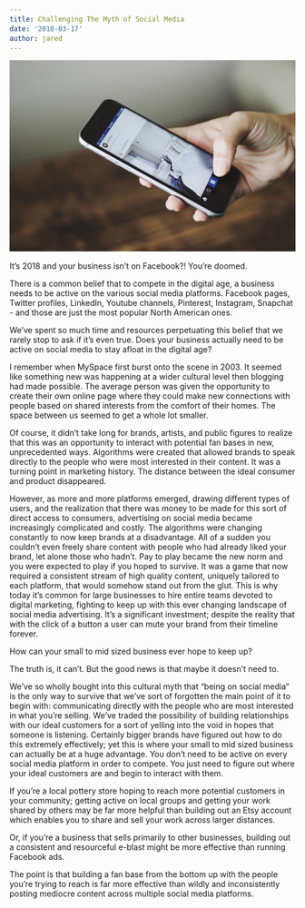 ```yaml
---
title: Challenging The Myth of Social Media
date: '2018-03-17'
author: jared
---
```


![](./media/social.jpg)

It’s 2018 and your business isn’t on Facebook?! You’re doomed.

There is a common belief that to compete in the digital age, a business needs to be active on the various social media platforms. Facebook pages, Twitter profiles, LinkedIn, Youtube channels, Pinterest, Instagram, Snapchat - and those are just the most popular North American ones.

We’ve spent so much time and resources perpetuating this belief that we rarely stop to ask if it’s even true. Does your business actually need to be active on social media to stay afloat in the digital age?

I remember when MySpace first burst onto the scene in 2003. It seemed like something new was happening at a wider cultural level then blogging had made possible. The average person was given the opportunity to create their own online page where they could make new connections with people based on shared interests from the comfort of their homes. The space between us seemed to get a whole lot smaller.

Of course, it didn’t take long for brands, artists, and public figures to realize that this was an opportunity to interact with potential fan bases in new, unprecedented ways. Algorithms were created that allowed brands to speak directly to the people who were most interested in their content. It was a turning point in marketing history. The distance between the ideal consumer and product disappeared.

However, as more and more platforms emerged, drawing different types of users, and the realization that there was money to be made for this sort of direct access to consumers, advertising on social media became increasingly complicated and costly. The algorithms were changing constantly to now keep brands at a disadvantage. All of a sudden you couldn’t even freely share content with people who had already liked your brand, let alone those who hadn’t. Pay to play became the new norm and you were expected to play if you hoped to survive. It was a game that now required a consistent stream of high quality content, uniquely tailored to each platform, that would somehow stand out from the glut. This is why today it’s common for large businesses to hire entire teams devoted to digital marketing, fighting to keep up with this ever changing landscape of social media advertising. It’s a significant investment; despite the reality that with the click of a button a user can mute your brand from their timeline forever.

How can your small to mid sized business ever hope to keep up?

The truth is, it can’t. But the good news is that maybe it doesn’t need to.

We’ve so wholly bought into this cultural myth that “being on social media” is the only way to survive that we’ve sort of forgotten the main point of it to begin with: communicating directly with the people who are most interested in what you’re selling. We’ve traded the possibility of building relationships with our ideal customers for a sort of yelling into the void in hopes that someone is listening. Certainly bigger brands have figured out how to do this extremely effectively; yet this is where your small to mid sized business can actually be at a huge advantage. You don’t need to be active on every social media platform in order to compete. You just need to figure out where your ideal customers are and begin to interact with them.

If you’re a local pottery store hoping to reach more potential customers in your community; getting active on local groups and getting your work shared by others may be far more helpful than building out an Etsy account which enables you to share and sell your work across larger distances.

Or, if you’re a business that sells primarily to other businesses, building out a consistent and resourceful e-blast might be more effective than running Facebook ads.

The point is that building a fan base from the bottom up with the people you’re trying to reach is far more effective than wildly and inconsistently posting mediocre content across multiple social media platforms.
